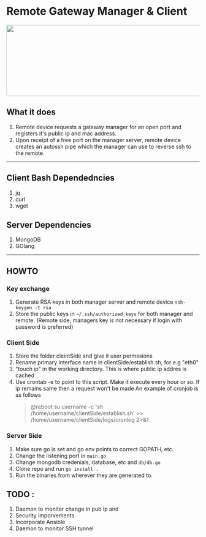 
# Remote Gateway Manager & Client

<p align="center">
<img width="531" height="186" src="https://github.com/RakshitAdmar/gwCfgServer/blob/master/docs/RemoteGatewayManager.png">
</p>

## What it does 
1. Remote device  requests a gateway manager for an open port and registers it's public ip and mac address. 
2. Upon receipt of a free port on the manager server, remote device creates an autossh pipe which the manager can use to reverse ssh to the remote.

---

## Client Bash Dependedncies 
1. jq
2. curl
3. wget

## Server Dependencies 
1. MongoDB
2. GOlang

---

## HOWTO

### Key exchange
1. Generate RSA keys in both manager server and remote device `ssh-keygen -t rsa`
2. Store the public keys in `~/.ssh/authorized_keys` for both manager and remote. (Remote side, managers key is not necessary if login with password is preferred)

### Client Side
1. Store the folder cleintSide and give it user permssions
2. Rename primary interface name in clientSide/establish.sh, for e.g "eth0"
3. "touch ip" in the working directory. This is where public ip addres is cached
4. Use crontab -e to point to this script. Make it execute every hour or so. If ip remains same then a request won't be made
   An example of cronjob is as follows
	> @reboot su username -c 'sh /home/username/clientSide/establish.sh' >> /home/username/clientSide/logs/cronlog 2>&1


### Server Side

1. Make sure go is set and go env points to correct GOPATH, etc.
2. Change the listening port in `main.go`
3. Change mongodb credenials, database, etc and `db/db.go`
4. Clone repo and run `go install . `
5. Run the binaries from wherever they are generated to. 

## TODO :

1. Daemon to monitor change in pub ip and 
2. Security imporvements
3. Incorporate Ansible
3. Daemon to monitor SSH tunnel
